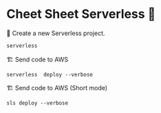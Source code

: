 # Cheet Sheet Serverless :memo:

 :construction: Create a new Serverless project.
```cmd
serverless
```

:building_construction: Send code to AWS
```
serverless 	deploy --verbose
```
:building_construction: Send code to AWS (Short mode)
```
sls deploy --verbose
```
<!--stackedit_data:
eyJoaXN0b3J5IjpbMTEyMjU2MTY5MiwtMTkxODE5NzE0LC0xNT
IzMjM0ODM3LDQ5MzM5NjU0NSwtMjA4ODc0NjYxMl19
-->